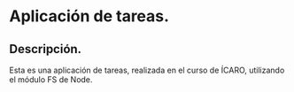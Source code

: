 # Aplicación de tareas.

## Descripción.

Esta es una aplicación de tareas, realizada en el curso de ÍCARO, utilizando el módulo FS de Node.